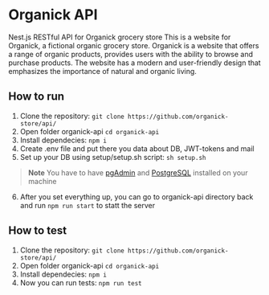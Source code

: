 # Organick API

Nest.js RESTful API for Organick grocery store This is a website for Organick, a fictional organic grocery store. Organick is a website that offers a range of organic products, provides users with the ability to browse and purchase products. The website has a modern and user-friendly design that emphasizes the importance of natural and organic living.

## How to run

1. Clone the repository: ```git clone https://github.com/organick-store/api/```
2. Open folder organick-api ```cd organick-api```
3. Install dependecies: ```npm i```
4. Create .env file and put there you data about DB, JWT-tokens and mail
5. Set up your DB using setup/setup.sh script: ```sh setup.sh```
>**Note** You have to have [pgAdmin](https://www.pgadmin.org/) and [PostgreSQL](https://www.postgresql.org/) installed on your machine
6. After you set everything up, you can go to organick-api directory back and run ```npm run start``` to statt the server

## How to test

1. Clone the repository: ```git clone https://github.com/organick-store/api/```
2. Open folder organick-api ```cd organick-api```
3. Install dependecies: ```npm i```
4. Now you can run tests: ```npm run test```

